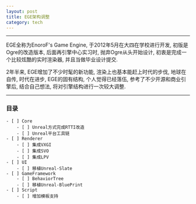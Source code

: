 ```yaml
---
layout: post
title: EGE架构调整
category: tech
---
```

***
EGE全称为EnoroF's Game Engine, 于2012年5月在大四在学校进行开发, 初版是Ogre的改造版本, 后面再引擎中心实习时, 抛弃Ogre从头开始设计, 初衷是完成一个比较炫酷的实时渲染器, 并且当做毕业设计提交.

2年半来, EGE增加了不少时髦的新功能, 渲染上也基本能赶上时代的步伐, 地球在自传, 时代在进步, EGE的固有结构, 个人觉得已经落伍, 参考了不少开源和商业引擎后, 结合自己想法, 将对引擎结构进行一次较大调整.

***
### 目录
    - [ ] Core
        - [ ] Unreal方式完成RTTI改造
        - [ ] Unreal平台工具链
    - [ ] Renderer
        - [ ] 集成VXGI
        - [ ] 集成SVO
        - [ ] 集成LPV
    - [ ] UI
        - [ ] 移植Unreal-Slate
    - [ ] GameFramework
        - [ ] BehaviorTree
        - [ ] 移植Unreal-BluePrint
    - [ ] Script
        - [ ] 增加模板支持